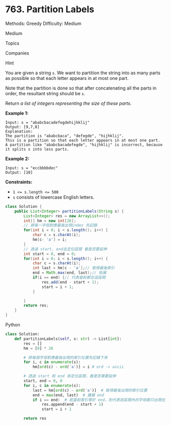 # 763. Partition Labels

Methods: Greedy
Difficulty: Medium

Medium

Topics

Companies

Hint

You are given a string `s`. We want to partition the string into as many parts as possible so that each letter appears in at most one part.

Note that the partition is done so that after concatenating all the parts in order, the resultant string should be `s`.

Return *a list of integers representing the size of these parts*.

**Example 1:**

```
Input: s = "ababcbacadefegdehijhklij"
Output: [9,7,8]
Explanation:
The partition is "ababcbaca", "defegde", "hijhklij".
This is a partition so that each letter appears in at most one part.
A partition like "ababcbacadefegde", "hijhklij" is incorrect, because it splits s into less parts.

```

**Example 2:**

```
Input: s = "eccbbbbdec"
Output: [10]

```

**Constraints:**

- `1 <= s.length <= 500`
- `s` consists of lowercase English letters.

```java
class Solution {
    public List<Integer> partitionLabels(String s) {
        List<Integer> res = new ArrayList<>();
        int[] hm = new int[26];
        // 將每一字母對應最後出現index 先記錄
        for(int i = 0; i < s.length(); i++) {
            char c = s.charAt(i);
            hm[c- 'a'] = i;
        }
        // 透過 start, end去定位區間 看是否要延伸
        int start = 0, end = 0;
        for(int i = 0; i < s.length(); i++) {
            char c = s.charAt(i);
            int last = hm[c - 'a'];// 取得最後索引
            end = Math.max(end, last);// 拓展
            if(i == end) {// 代表當前都在這區間
                res.add(end - start + 1);
                start = i + 1;
            }

        }
        return res;
    }
}
```

Python 

```python
class Solution:
    def partitionLabels(self, s: str) -> List[int]:
        res = []
        hm = [0] * 26

        # 將每個字母對應最後出現的索引位置先記錄下來
        for i, c in enumerate(s):
            hm[ord(c) - ord('a')] = i # ord -> ascii

        # 透過 start 和 end 來定位區間，看是否需要延伸
        start, end = 0, 0
        for i, c in enumerate(s):
            last = hm[ord(c) - ord('a')]  # 取得最後出現的索引位置
            end = max(end, last)  # 擴展 end
            if i == end:  # 若當前索引等於 end，則代表該區間內的字母都只出現在這個區間內
                res.append(end - start + 1)
                start = i + 1

        return res
```